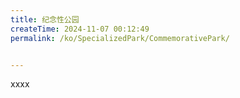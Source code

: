 ```yaml
---
title: 纪念性公园
createTime: 2024-11-07 00:12:49
permalink: /ko/SpecializedPark/CommemorativePark/


---
```


xxxx